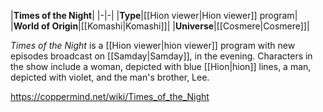 |**Times of the Night**|
|-|-|
|**Type**|[[Hion viewer\|Hion viewer]] program|
|**World of Origin**|[[Komashi\|Komashi]]|
|**Universe**|[[Cosmere\|Cosmere]]|

*Times of the Night* is a [[Hion viewer\|hion viewer]] program with new episodes broadcast on [[Samday\|Samday]], in the evening. Characters in the show include a woman, depicted with blue [[Hion\|hion]] lines, a man, depicted with violet, and the man's brother, Lee.



https://coppermind.net/wiki/Times_of_the_Night